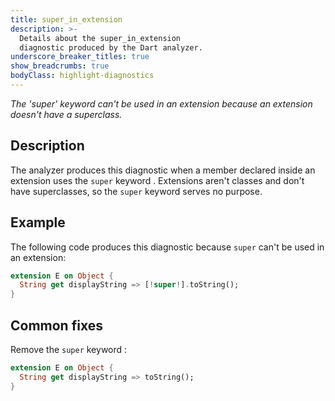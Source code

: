 ```yaml
---
title: super_in_extension
description: >-
  Details about the super_in_extension
  diagnostic produced by the Dart analyzer.
underscore_breaker_titles: true
show_breadcrumbs: true
bodyClass: highlight-diagnostics
---
```


_The 'super' keyword can't be used in an extension because an extension doesn't
have a superclass._

## Description

The analyzer produces this diagnostic when a member declared inside an
extension uses the `super` keyword . Extensions aren't classes and don't
have superclasses, so the `super` keyword serves no purpose.

## Example

The following code produces this diagnostic because `super` can't be used
in an extension:

```dart
extension E on Object {
  String get displayString => [!super!].toString();
}
```

## Common fixes

Remove the `super` keyword :

```dart
extension E on Object {
  String get displayString => toString();
}
```
